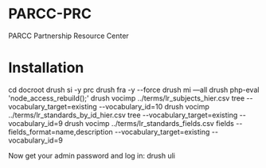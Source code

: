 PARCC-PRC
=========

PARCC Partnership Resource Center

Installation
============
cd docroot
drush si -y prc
drush fra -y --force
drush mi —all
drush php-eval 'node_access_rebuild();'
drush vocimp ../terms/lr_subjects_hier.csv tree --vocabulary_target=existing --vocabulary_id=10
drush vocimp ../terms/lr_standards_by_id_hier.csv tree --vocabulary_target=existing --vocabulary_id=9
drush vocimp ../terms/lr_standards_fields.csv fields --fields_format=name,description --vocabulary_target=existing --vocabulary_id=9

Now get your admin password and log in:
drush uli

